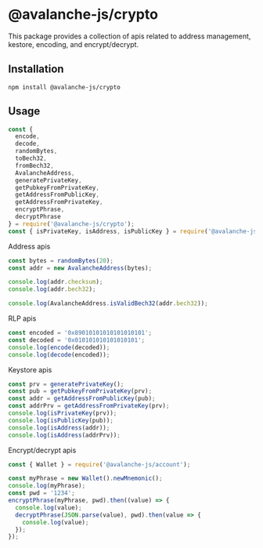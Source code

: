 # @avalanche-js/crypto

This package provides a collection of apis related to address management, kestore, encoding, and encrypt/decrypt.

## Installation

```
npm install @avalanche-js/crypto
```

## Usage

```javascript
const {
  encode,
  decode,
  randomBytes,
  toBech32,
  fromBech32,
  AvalancheAddress,
  generatePrivateKey,
  getPubkeyFromPrivateKey,
  getAddressFromPublicKey,
  getAddressFromPrivateKey,
  encryptPhrase,
  decryptPhrase
} = require('@avalanche-js/crypto');
const { isPrivateKey, isAddress, isPublicKey } = require('@avalanche-js/utils');
```

Address apis
```javascript
const bytes = randomBytes(20);
const addr = new AvalancheAddress(bytes);

console.log(addr.checksum);
console.log(addr.bech32);

console.log(AvalancheAddress.isValidBech32(addr.bech32));
```

RLP apis
```javascript
const encoded = '0x89010101010101010101';
const decoded = '0x010101010101010101';
console.log(encode(decoded));
console.log(decode(encoded));
```

Keystore apis
```javascript
const prv = generatePrivateKey();
const pub = getPubkeyFromPrivateKey(prv);
const addr = getAddressFromPublicKey(pub);
const addrPrv = getAddressFromPrivateKey(prv);
console.log(isPrivateKey(prv));
console.log(isPublicKey(pub));
console.log(isAddress(addr));
console.log(isAddress(addrPrv));
```

Encrypt/decrypt apis
```javascript
const { Wallet } = require('@avalanche-js/account');

const myPhrase = new Wallet().newMnemonic();
console.log(myPhrase);
const pwd = '1234';
encryptPhrase(myPhrase, pwd).then((value) => {
  console.log(value);
  decryptPhrase(JSON.parse(value), pwd).then(value => {
    console.log(value);
  });
});
```
